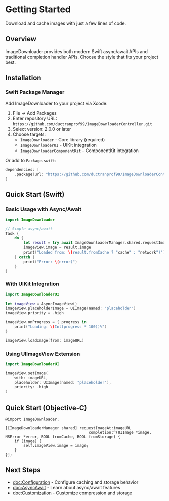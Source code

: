 # Getting Started

Download and cache images with just a few lines of code.

## Overview

ImageDownloader provides both modern Swift async/await APIs and traditional completion handler APIs. Choose the style that fits your project best.

## Installation

### Swift Package Manager

Add ImageDownloader to your project via Xcode:

1. File → Add Packages
2. Enter repository URL: `https://github.com/ductranprof99/ImageDownloaderController.git`
3. Select version: 2.0.0 or later
4. Choose targets:
   - `ImageDownloader` - Core library (required)
   - `ImageDownloaderUI` - UIKit integration
   - `ImageDownloaderComponentKit` - ComponentKit integration

Or add to `Package.swift`:

```swift
dependencies: [
    .package(url: "https://github.com/ductranprof99/ImageDownloaderController.git", from: "2.0.0")
]
```

## Quick Start (Swift)

### Basic Usage with Async/Await

```swift
import ImageDownloader

// Simple async/await
Task {
    do {
        let result = try await ImageDownloaderManager.shared.requestImage(at: imageURL)
        imageView.image = result.image
        print("Loaded from: \(result.fromCache ? "cache" : "network")")
    } catch {
        print("Error: \(error)")
    }
}
```

### With UIKit Integration

```swift
import ImageDownloaderUI

let imageView = AsyncImageView()
imageView.placeholderImage = UIImage(named: "placeholder")
imageView.priority = .high

imageView.onProgress = { progress in
    print("Loading: \(Int(progress * 100))%")
}

imageView.loadImage(from: imageURL)
```

### Using UIImageView Extension

```swift
import ImageDownloaderUI

imageView.setImage(
    with: imageURL,
    placeholder: UIImage(named: "placeholder"),
    priority: .high
)
```

## Quick Start (Objective-C)

```objc
@import ImageDownloader;

[[ImageDownloaderManager shared] requestImageAt:imageURL
                                     completion:^(UIImage *image, NSError *error, BOOL fromCache, BOOL fromStorage) {
    if (image) {
        self.imageView.image = image;
    }
}];
```

## Next Steps

- <doc:Configuration> - Configure caching and storage behavior
- <doc:AsyncAwait> - Learn about async/await features
- <doc:Customization> - Customize compression and storage
